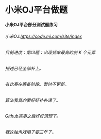 # 小米OJ平台做题
#### 小米OJ平台部分测试题练习
###### 小米OJ:https://code.mi.com/site/index
###### 目前进度：第13题：出现频率最高的前 K 个元素
######  描述已经全部补上。

######  有比赛在筹备阶段。暂时不更新。
######  算法我真的要好好补补课了。
######  Github完事之后好好清理下。
######  我这独角戏唱了要三年了。